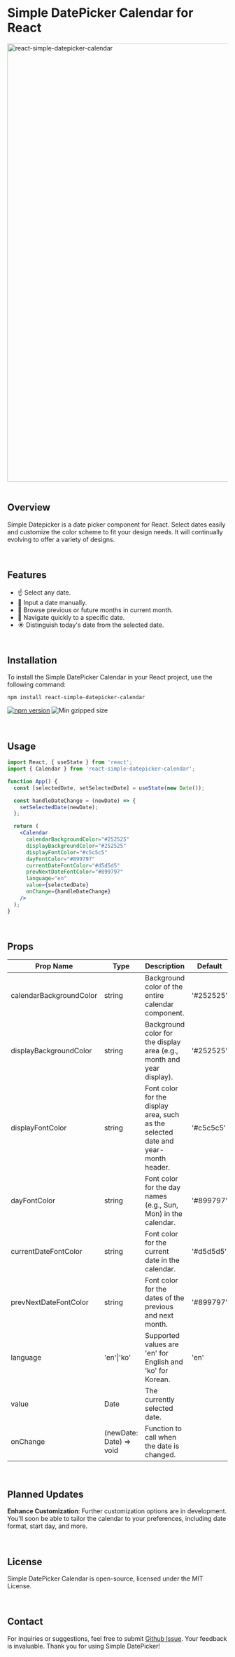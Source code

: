 # Simple DatePicker Calendar for React

<p align="left" width="100%"><a href="https://www.npmjs.com/package/react-simple-datepicker-calendar"><img width="1000" alt="react-simple-datepicker-calendar" src="https://github.com/ella-yschoi/react-simple-datepicker-calendar/assets/123397411/3ab691ed-36c1-4837-a368-fab725a94196"></a>

<br/>
<br/>

## Overview

Simple Datepicker is a date picker component for React. Select dates easily and customize the color scheme to fit your design needs. It will continually evolving to offer a variety of designs.

<br/>

## Features

- ☝️ Select any date.
- 🔢 Input a date manually.
- 👀 Browse previous or future months in current month.
- 🚚 Navigate quickly to a specific date.
- ☀️ Distinguish today's date from the selected date.

<br/>

## Installation

To install the Simple DatePicker Calendar in your React project, use the following command:

```shell
npm install react-simple-datepicker-calendar
```

<a href="https://www.npmjs.com/package/react-simple-datepicker-calendar"><img src="https://img.shields.io/npm/v/react-simple-datepicker-calendar.svg?style=flat-square" alt="npm version"/></a> <img src="https://img.shields.io/bundlephobia/minzip/react-simple-datepicker-calendar" alt="Min gzipped size"/>

<br/>

## Usage

```jsx
import React, { useState } from 'react';
import { Calendar } from 'react-simple-datepicker-calendar';

function App() {
  const [selectedDate, setSelectedDate] = useState(new Date());

  const handleDateChange = (newDate) => {
    setSelectedDate(newDate);
  };

  return (
    <Calendar
      calendarBackgroundColor="#252525"
      displayBackgroundColor="#252525"
      displayFontColor="#c5c5c5"
      dayFontColor="#899797"
      currentDateFontColor="#d5d5d5"
      prevNextDateFontColor="#899797"
      language="en"
      value={selectedDate}
      onChange={handleDateChange}
    />
  );
}
```

<br/>

## Props

| Prop Name                | Type                     | Description                                                                       | Default      |
| ------------------------ | ------------------------ | --------------------------------------------------------------------------------- | ------------ |
| calendarBackgroundColor  | string                   | Background color of the entire calendar component.                                | '#252525'    |
| displayBackgroundColor   | string                   | Background color for the display area (e.g., month and year display).             | '#252525'    |
| displayFontColor         | string                   | Font color for the display area, such as the selected date and year-month header. | '#c5c5c5'    |
| dayFontColor             | string                   | Font color for the day names (e.g., Sun, Mon) in the calendar.                    | '#899797'    |
| currentDateFontColor     | string                   | Font color for the current date in the calendar.                                  | '#d5d5d5'    |
| prevNextDateFontColor    | string                   | Font color for the dates of the previous and next month.                          | '#899797'    |
| language                 | 'en'\|'ko'               | Supported values are 'en' for English and 'ko' for Korean.                        |     'en'     |
| value                    | Date                     | The currently selected date.                                                      |              |
| onChange                 | (newDate: Date) => void  | Function to call when the date is changed.                                        |              |

<br/>

## Planned Updates

**Enhance Customization**: Further customization options are in development. You'll soon be able to tailor the calendar to your preferences, including date format, start day, and more.

<br/>

## License

Simple DatePicker Calendar is open-source, licensed under the MIT License.

<br/>

## Contact

For inquiries or suggestions, feel free to submit [Github Issue](https://github.com/ella-yschoi/react-simple-datepicker-calendar/issues). Your feedback is invaluable. Thank you for using Simple DatePicker!
